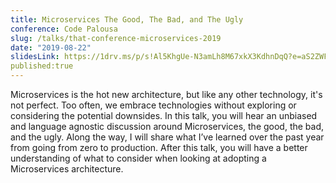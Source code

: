 ```yaml
---
title: Microservices The Good, The Bad, and The Ugly
conference: Code Palousa
slug: /talks/that-conference-microservices-2019
date: "2019-08-22"
slidesLink: https://1drv.ms/p/s!Al5KhgUe-N3amLh8M67xkX3KdhnDqQ?e=aS2ZWF
published:true
---
```


Microservices is the hot new architecture, but like any other technology, it's not perfect. Too often, we embrace technologies without exploring or considering the potential downsides. In this talk, you will hear an unbiased and language agnostic discussion around Microservices, the good, the bad, and the ugly. Along the way, I will share what I’ve learned over the past year from going from zero to production. After this talk, you will have a better understanding of what to consider when looking at adopting a Microservices architecture.
